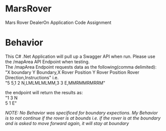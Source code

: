 # MarsRover
Mars Rover DealerOn Application Code Assignment

# Behavior
This C# .Net Application will pull up a Swagger API when run. Please use the /mapArea API Endpoint when testing.<br>
The /mapArea Endpoint requests data as the following(comma delimited):<br>
"X boundary Y Boundary,X Rover Position Y Rover Position Rover Direction,Instructions"
i.e.<br>
"5 5,1 2 N,LMLMLMLMM,3 3 E,MMRMMRMRRM"<br>

the endpoint will return the results as:<br>
"1 3 N<br>
 5 1 E"


*NOTE: No Behavior was specificed for boundary expections. My Behavior is to not continue if the rover is at bounds i.e. if the rover is at the boundary and is asked to move forward again, it will stay at boundary* 
